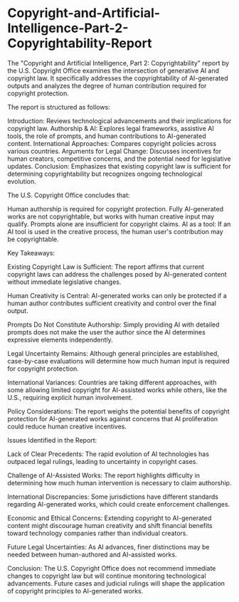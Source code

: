 # Copyright-and-Artificial-Intelligence-Part-2-Copyrightability-Report
The "Copyright and Artificial Intelligence, Part 2: Copyrightability" report by the U.S. Copyright Office examines the intersection of generative AI and copyright law. It specifically addresses the copyrightability of AI-generated outputs and analyzes the degree of human contribution required for copyright protection.

The report is structured as follows:

Introduction: Reviews technological advancements and their implications for copyright law.
Authorship & AI: Explores legal frameworks, assistive AI tools, the role of prompts, and human contributions to AI-generated content.
International Approaches: Compares copyright policies across various countries.
Arguments for Legal Change: Discusses incentives for human creators, competitive concerns, and the potential need for legislative updates.
Conclusion: Emphasizes that existing copyright law is sufficient for determining copyrightability but recognizes ongoing technological evolution.

The U.S. Copyright Office concludes that:

Human authorship is required for copyright protection.
Fully AI-generated works are not copyrightable, but works with human creative input may qualify.
Prompts alone are insufficient for copyright claims.
AI as a tool: If an AI tool is used in the creative process, the human user's contribution may be copyrightable.

Key Takeaways:

Existing Copyright Law is Sufficient: The report affirms that current copyright laws can address the challenges posed by AI-generated content without immediate legislative changes.

Human Creativity is Central: AI-generated works can only be protected if a human author contributes sufficient creativity and control over the final output.

Prompts Do Not Constitute Authorship: Simply providing AI with detailed prompts does not make the user the author since the AI determines expressive elements independently.

Legal Uncertainty Remains: Although general principles are established, case-by-case evaluations will determine how much human input is required for copyright protection.

International Variances: Countries are taking different approaches, with some allowing limited copyright for AI-assisted works while others, like the U.S., requiring explicit human involvement.

Policy Considerations: The report weighs the potential benefits of copyright protection for AI-generated works against concerns that AI proliferation could reduce human creative incentives.

Issues Identified in the Report:

Lack of Clear Precedents: The rapid evolution of AI technologies has outpaced legal rulings, leading to uncertainty in copyright cases.

Challenge of AI-Assisted Works: The report highlights difficulty in determining how much human intervention is necessary to claim authorship.

International Discrepancies: Some jurisdictions have different standards regarding AI-generated works, which could create enforcement challenges.

Economic and Ethical Concerns: Extending copyright to AI-generated content might discourage human creativity and shift financial benefits toward technology companies rather than individual creators.

Future Legal Uncertainties: As AI advances, finer distinctions may be needed between human-authored and AI-assisted works.

Conclusion:
The U.S. Copyright Office does not recommend immediate changes to copyright law but will continue monitoring technological advancements. Future cases and judicial rulings will shape the application of copyright principles to AI-generated works​.
